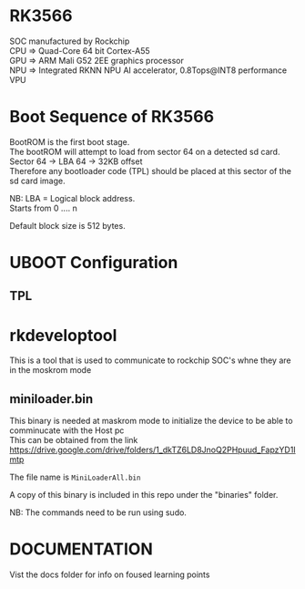 # RK3566
SOC manufactured by Rockchip  
CPU => Quad-Core 64 bit Cortex-A55  
GPU => ARM Mali G52 2EE graphics processor  
NPU => Integrated RKNN NPU AI accelerator, 0.8Tops@INT8 performance  
VPU  



# Boot Sequence of RK3566
BootROM is the first boot stage.  
The bootROM will attempt to load from sector 64 on a detected sd card.  
Sector 64 -> LBA 64 -> 32KB offset  
Therefore any bootloader code (TPL) should be placed at this sector of the sd card image.  
  
  NB: LBA = Logical block address.  
  Starts from 0 .... n  
    
Default block size is 512 bytes.  



# UBOOT Configuration
## TPL


# rkdeveloptool
This is a tool that is used to communicate to rockchip SOC's whne they are in the moskrom mode  
## miniloader.bin
This binary is needed at maskrom mode to initialize the device to be able to comminucate with the Host pc  
This can be obtained from the link https://drive.google.com/drive/folders/1_dkTZ6LD8JnoQ2PHpuud_FapzYD1Imtp  

The file name is `MiniLoaderAll.bin`

A copy of this binary is included in this repo under the "binaries" folder.

NB: The commands need to be run using sudo.



# DOCUMENTATION
Vist the docs folder for info on foused learning points